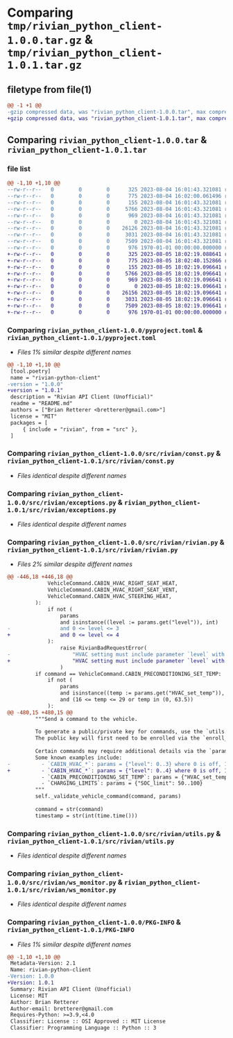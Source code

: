 # Comparing `tmp/rivian_python_client-1.0.0.tar.gz` & `tmp/rivian_python_client-1.0.1.tar.gz`

## filetype from file(1)

```diff
@@ -1 +1 @@
-gzip compressed data, was "rivian_python_client-1.0.0.tar", max compression
+gzip compressed data, was "rivian_python_client-1.0.1.tar", max compression
```

## Comparing `rivian_python_client-1.0.0.tar` & `rivian_python_client-1.0.1.tar`

### file list

```diff
@@ -1,10 +1,10 @@
--rw-r--r--   0        0        0      325 2023-08-04 16:01:43.321081 rivian_python_client-1.0.0/README.md
--rw-r--r--   0        0        0      775 2023-08-04 16:02:00.061496 rivian_python_client-1.0.0/pyproject.toml
--rw-r--r--   0        0        0      155 2023-08-04 16:01:43.321081 rivian_python_client-1.0.0/src/rivian/__init__.py
--rw-r--r--   0        0        0     5766 2023-08-04 16:01:43.321081 rivian_python_client-1.0.0/src/rivian/const.py
--rw-r--r--   0        0        0      969 2023-08-04 16:01:43.321081 rivian_python_client-1.0.0/src/rivian/exceptions.py
--rw-r--r--   0        0        0        0 2023-08-04 16:01:43.321081 rivian_python_client-1.0.0/src/rivian/py.typed
--rw-r--r--   0        0        0    26126 2023-08-04 16:01:43.321081 rivian_python_client-1.0.0/src/rivian/rivian.py
--rw-r--r--   0        0        0     3031 2023-08-04 16:01:43.321081 rivian_python_client-1.0.0/src/rivian/utils.py
--rw-r--r--   0        0        0     7509 2023-08-04 16:01:43.321081 rivian_python_client-1.0.0/src/rivian/ws_monitor.py
--rw-r--r--   0        0        0      976 1970-01-01 00:00:00.000000 rivian_python_client-1.0.0/PKG-INFO
+-rw-r--r--   0        0        0      325 2023-08-05 18:02:19.088641 rivian_python_client-1.0.1/README.md
+-rw-r--r--   0        0        0      775 2023-08-05 18:02:40.152866 rivian_python_client-1.0.1/pyproject.toml
+-rw-r--r--   0        0        0      155 2023-08-05 18:02:19.096641 rivian_python_client-1.0.1/src/rivian/__init__.py
+-rw-r--r--   0        0        0     5766 2023-08-05 18:02:19.096641 rivian_python_client-1.0.1/src/rivian/const.py
+-rw-r--r--   0        0        0      969 2023-08-05 18:02:19.096641 rivian_python_client-1.0.1/src/rivian/exceptions.py
+-rw-r--r--   0        0        0        0 2023-08-05 18:02:19.096641 rivian_python_client-1.0.1/src/rivian/py.typed
+-rw-r--r--   0        0        0    26156 2023-08-05 18:02:19.096641 rivian_python_client-1.0.1/src/rivian/rivian.py
+-rw-r--r--   0        0        0     3031 2023-08-05 18:02:19.096641 rivian_python_client-1.0.1/src/rivian/utils.py
+-rw-r--r--   0        0        0     7509 2023-08-05 18:02:19.096641 rivian_python_client-1.0.1/src/rivian/ws_monitor.py
+-rw-r--r--   0        0        0      976 1970-01-01 00:00:00.000000 rivian_python_client-1.0.1/PKG-INFO
```

### Comparing `rivian_python_client-1.0.0/pyproject.toml` & `rivian_python_client-1.0.1/pyproject.toml`

 * *Files 1% similar despite different names*

```diff
@@ -1,10 +1,10 @@
 [tool.poetry]
 name = "rivian-python-client"
-version = "1.0.0"
+version = "1.0.1"
 description = "Rivian API Client (Unofficial)"
 readme = "README.md"
 authors = ["Brian Retterer <bretterer@gmail.com>"]
 license = "MIT"
 packages = [
     { include = "rivian", from = "src" },
 ]
```

### Comparing `rivian_python_client-1.0.0/src/rivian/const.py` & `rivian_python_client-1.0.1/src/rivian/const.py`

 * *Files identical despite different names*

### Comparing `rivian_python_client-1.0.0/src/rivian/exceptions.py` & `rivian_python_client-1.0.1/src/rivian/exceptions.py`

 * *Files identical despite different names*

### Comparing `rivian_python_client-1.0.0/src/rivian/rivian.py` & `rivian_python_client-1.0.1/src/rivian/rivian.py`

 * *Files 2% similar despite different names*

```diff
@@ -446,18 +446,18 @@
             VehicleCommand.CABIN_HVAC_RIGHT_SEAT_HEAT,
             VehicleCommand.CABIN_HVAC_RIGHT_SEAT_VENT,
             VehicleCommand.CABIN_HVAC_STEERING_HEAT,
         ):
             if not (
                 params
                 and isinstance((level := params.get("level")), int)
-                and 0 <= level <= 3
+                and 0 <= level <= 4
             ):
                 raise RivianBadRequestError(
-                    "HVAC setting must include parameter `level` with a valid value between 0 and 3"
+                    "HVAC setting must include parameter `level` with a valid value between 0 and 4"
                 )
         if command == VehicleCommand.CABIN_PRECONDITIONING_SET_TEMP:
             if not (
                 params
                 and isinstance((temp := params.get("HVAC_set_temp")), (float, int))
                 and (16 <= temp <= 29 or temp in (0, 63.5))
             ):
@@ -480,15 +480,15 @@
         """Send a command to the vehicle.
 
         To generate a public/private key for commands, use the `utils.generate_key_pair` function.
         The public key will first need to be enrolled via the `enroll_phone` method, otherwise commands will fail.
 
         Certain commands may require additional details via the `params` mapping.
         Some known examples include:
-          - `CABIN_HVAC_*`: params = {"level": 0..3} where 0 is off, 1 is low/on, 2 is medium and 3 is high
+          - `CABIN_HVAC_*`: params = {"level": 0..4} where 0 is off, 1 is on, 2 is low/level_1, 3 is medium/level_2 and 4 is high/level_3
           - `CABIN_PRECONDITIONING_SET_TEMP`: params = {"HVAC_set_temp": "deg_C"} where `deg_C` is a string value between 16 and 29 or 0/63.5 for LO/HI, respectively
           - `CHARGING_LIMITS`: params = {"SOC_limit": 50..100}
         """
         self._validate_vehicle_command(command, params)
 
         command = str(command)
         timestamp = str(int(time.time()))
```

### Comparing `rivian_python_client-1.0.0/src/rivian/utils.py` & `rivian_python_client-1.0.1/src/rivian/utils.py`

 * *Files identical despite different names*

### Comparing `rivian_python_client-1.0.0/src/rivian/ws_monitor.py` & `rivian_python_client-1.0.1/src/rivian/ws_monitor.py`

 * *Files identical despite different names*

### Comparing `rivian_python_client-1.0.0/PKG-INFO` & `rivian_python_client-1.0.1/PKG-INFO`

 * *Files 1% similar despite different names*

```diff
@@ -1,10 +1,10 @@
 Metadata-Version: 2.1
 Name: rivian-python-client
-Version: 1.0.0
+Version: 1.0.1
 Summary: Rivian API Client (Unofficial)
 License: MIT
 Author: Brian Retterer
 Author-email: bretterer@gmail.com
 Requires-Python: >=3.9,<4.0
 Classifier: License :: OSI Approved :: MIT License
 Classifier: Programming Language :: Python :: 3
```

